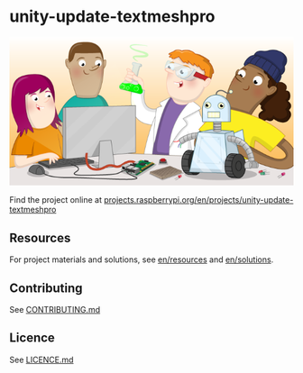 # unity-update-textmeshpro

![unity-update-textmeshpro](banner.png)

Find the project online at [projects.raspberrypi.org/en/projects/unity-update-textmeshpro](https://projects.raspberrypi.org/en/projects/unity-update-textmeshpro)

## Resources
For project materials and solutions, see [en/resources](https://github.com/raspberrypilearning/unity-update-textmeshpro/tree/master/en/resources) and [en/solutions](https://github.com/raspberrypilearning/unity-update-textmeshpro/tree/master/en/solutions).

## Contributing
See [CONTRIBUTING.md](CONTRIBUTING.md)

## Licence
 See [LICENCE.md](LICENCE.md)